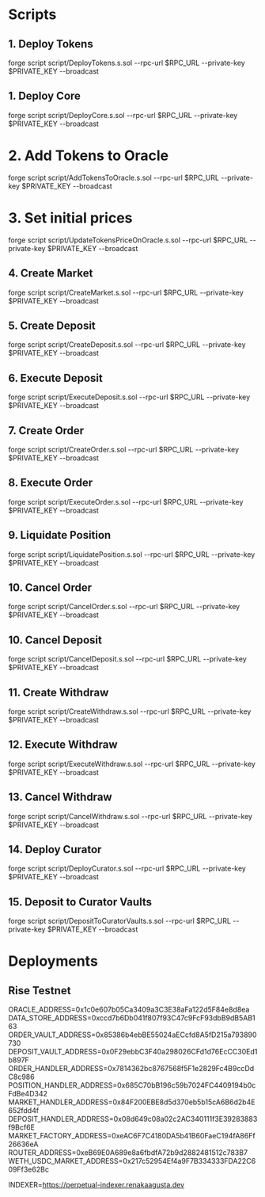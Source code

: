 # Scripts

## 1. Deploy Tokens

forge script script/DeployTokens.s.sol --rpc-url $RPC_URL --private-key $PRIVATE_KEY --broadcast

## 1. Deploy Core

forge script script/DeployCore.s.sol --rpc-url $RPC_URL --private-key $PRIVATE_KEY --broadcast

# 2. Add Tokens to Oracle

forge script script/AddTokensToOracle.s.sol --rpc-url $RPC_URL --private-key $PRIVATE_KEY --broadcast

# 3. Set initial prices

forge script script/UpdateTokensPriceOnOracle.s.sol --rpc-url $RPC_URL --private-key $PRIVATE_KEY --broadcast

## 4. Create Market

forge script script/CreateMarket.s.sol --rpc-url $RPC_URL --private-key $PRIVATE_KEY --broadcast

## 5. Create Deposit

forge script script/CreateDeposit.s.sol --rpc-url $RPC_URL --private-key $PRIVATE_KEY --broadcast

## 6. Execute Deposit

forge script script/ExecuteDeposit.s.sol --rpc-url $RPC_URL --private-key $PRIVATE_KEY --broadcast

## 7. Create Order

forge script script/CreateOrder.s.sol --rpc-url $RPC_URL --private-key $PRIVATE_KEY --broadcast

## 8. Execute Order

forge script script/ExecuteOrder.s.sol --rpc-url $RPC_URL --private-key $PRIVATE_KEY --broadcast

## 9. Liquidate Position

forge script script/LiquidatePosition.s.sol --rpc-url $RPC_URL --private-key $PRIVATE_KEY --broadcast

## 10. Cancel Order

forge script script/CancelOrder.s.sol --rpc-url $RPC_URL --private-key $PRIVATE_KEY --broadcast

## 10. Cancel Deposit

forge script script/CancelDeposit.s.sol --rpc-url $RPC_URL --private-key $PRIVATE_KEY --broadcast

## 11. Create Withdraw

forge script script/CreateWithdraw.s.sol --rpc-url $RPC_URL --private-key $PRIVATE_KEY --broadcast

## 12. Execute Withdraw

forge script script/ExecuteWithdraw.s.sol --rpc-url $RPC_URL --private-key $PRIVATE_KEY --broadcast

## 13. Cancel Withdraw

forge script script/CancelWithdraw.s.sol --rpc-url $RPC_URL --private-key $PRIVATE_KEY --broadcast

## 14. Deploy Curator

forge script script/DeployCurator.s.sol --rpc-url $RPC_URL --private-key $PRIVATE_KEY --broadcast

## 15. Deposit to Curator Vaults

forge script script/DepositToCuratorVaults.s.sol --rpc-url $RPC_URL --private-key $PRIVATE_KEY --broadcast

# Deployments

## Rise Testnet

ORACLE_ADDRESS=0x1c0e607b05Ca3409a3C3E38aFa122d5F84e8d8ea
DATA_STORE_ADDRESS=0xccd7b6Db041f807f93C47c9FcF93dbB9dB5AB163
ORDER_VAULT_ADDRESS=0x85386b4ebBE55024aECcfd8A5fD215a793890730
DEPOSIT_VAULT_ADDRESS=0x0F29ebbC3F40a298026CFd1d76EcCC30Ed1b897F
ORDER_HANDLER_ADDRESS=0x7814362bc8767568f5F1e2829Fc4B9ccDdC8c986
POSITION_HANDLER_ADDRESS=0x685C70bB196c59b7024FC4409194b0cFdBe4D342
MARKET_HANDLER_ADDRESS=0x84F200EBE8d5d370eb5b15cA6B6d2b4E652fdd4f
DEPOSIT_HANDLER_ADDRESS=0x08d649c08a02c2AC340111f3E39283883f9Bcf6E
MARKET_FACTORY_ADDRESS=0xeAC6F7C4180DA5b41B60FaeC194fA86Ff26636eA
ROUTER_ADDRESS=0xeB69E0A689e8a6fbdfA72b9d2882481512c783B7
WETH_USDC_MARKET_ADDRESS=0x217c52954Ef4a9F7B334333FDA22C609Ff3e62Bc

INDEXER=https://perpetual-indexer.renakaagusta.dev
